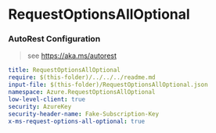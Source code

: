 # RequestOptionsAllOptional
### AutoRest Configuration
> see https://aka.ms/autorest

``` yaml
title: RequestOptionsAllOptional
require: $(this-folder)/../../../readme.md
input-file: $(this-folder)/RequestOptionsAllOptional.json
namespace: Azure.RequestOptionsAllOptional
low-level-client: true
security: AzureKey
security-header-name: Fake-Subscription-Key
x-ms-request-options-all-optional: true
```
